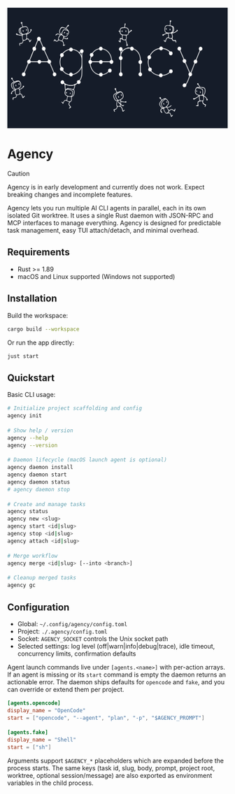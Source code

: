 ![Agency Logo](./media/logo.svg)

# Agency

> [!CAUTION]
> Agency is in early development and currently does not work. Expect breaking changes and incomplete features.

Agency lets you run multiple AI CLI agents in parallel, each in its own isolated Git worktree.
It uses a single Rust daemon with JSON-RPC and MCP interfaces to manage everything.
Agency is designed for predictable task management, easy TUI attach/detach, and minimal overhead.

## Requirements

- Rust >= 1.89
- macOS and Linux supported (Windows not supported)

## Installation

Build the workspace:

```bash
cargo build --workspace
```

Or run the app directly:

```bash
just start
```

## Quickstart

Basic CLI usage:

```bash
# Initialize project scaffolding and config
agency init

# Show help / version
agency --help
agency --version

# Daemon lifecycle (macOS launch agent is optional)
agency daemon install
agency daemon start
agency daemon status
# agency daemon stop

# Create and manage tasks
agency status
agency new <slug>
agency start <id|slug>
agency stop <id|slug>
agency attach <id|slug>

# Merge workflow
agency merge <id|slug> [--into <branch>]

# Cleanup merged tasks
agency gc
```

## Configuration

- Global: `~/.config/agency/config.toml`
- Project: `./.agency/config.toml`
- Socket: `AGENCY_SOCKET` controls the Unix socket path
- Selected settings: log level (off|warn|info|debug|trace), idle timeout, concurrency limits, confirmation defaults

Agent launch commands live under `[agents.<name>]` with per-action arrays.
If an agent is missing or its `start` command is empty the daemon returns an actionable error.
The daemon ships defaults for `opencode` and `fake`, and you can override or extend them per project.

```toml
[agents.opencode]
display_name = "OpenCode"
start = ["opencode", "--agent", "plan", "-p", "$AGENCY_PROMPT"]

[agents.fake]
display_name = "Shell"
start = ["sh"]
```

Arguments support `$AGENCY_*` placeholders which are expanded before the process starts.
The same keys (task id, slug, body, prompt, project root, worktree, optional session/message) are also exported as environment variables in the child process.
